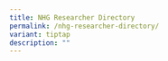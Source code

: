 ```yaml
---
title: NHG Researcher Directory
permalink: /nhg-researcher-directory/
variant: tiptap
description: ""
---
```

